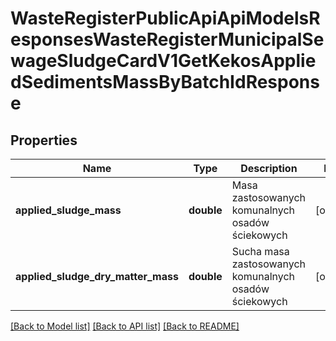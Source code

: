 # WasteRegisterPublicApiApiModelsResponsesWasteRegisterMunicipalSewageSludgeCardV1GetKekosAppliedSedimentsMassByBatchIdResponse

## Properties
Name | Type | Description | Notes
------------ | ------------- | ------------- | -------------
**applied_sludge_mass** | **double** | Masa zastosowanych komunalnych osadów ściekowych | [optional] 
**applied_sludge_dry_matter_mass** | **double** | Sucha masa zastosowanych komunalnych osadów ściekowych | [optional] 

[[Back to Model list]](../README.md#documentation-for-models) [[Back to API list]](../README.md#documentation-for-api-endpoints) [[Back to README]](../README.md)


